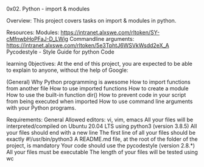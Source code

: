 0x02. Python - import & modules

Overview:
	This project covers tasks on import & modules in python.

Resources:
	Modules:
		https://intranet.alxswe.com/rltoken/SY-cMfnwbHoPFaJ-D_LWig
	Commandline arguments:
		https://intranet.alxswe.com/rltoken/5e3TphtJ6WSVkWsdd2eX_A
	Pycodestyle - Style Guide for python Code

learning 0bjectives:
	At the end of this project, you are expected to be able to explain to anyone, without the help of Google:

(General)
	Why Python programming is awesome
	How to import functions from another file
	How to use imported functions
	How to create a module
	How to use the built-in function dir()
	How to prevent code in your script from being executed when imported
	How to use command line arguments with your Python programs.

Requirements:
General
	Allowed editors: vi, vim, emacs
	All your files will be interpreted/compiled on Ubuntu 20.04 LTS using python3 (version 3.8.5)
	All your files should end with a new line
	The first line of all your files should be exactly #!/usr/bin/python3
	A README.md file, at the root of the folder of the project, is mandatory
	Your code should use the pycodestyle (version 2.8.*)
	All your files must be executable
	The length of your files will be tested using wc	
